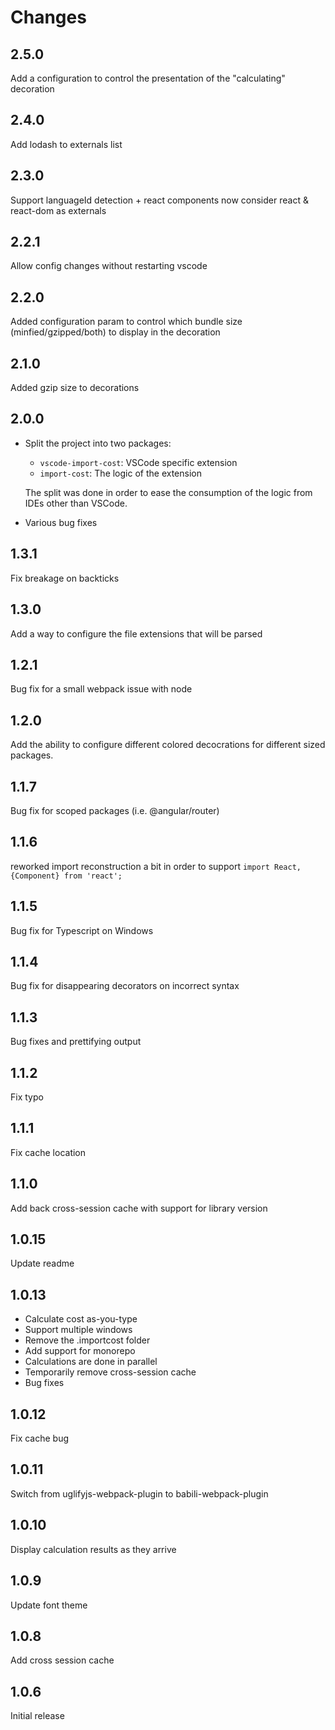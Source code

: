 # Changes

## 2.5.0

Add a configuration to control the presentation of the "calculating" decoration

## 2.4.0

Add lodash to externals list

## 2.3.0

Support languageId detection + react components now consider react & react-dom as externals

## 2.2.1

Allow config changes without restarting vscode

## 2.2.0

Added configuration param to control which bundle size (minfied/gzipped/both) to display in the decoration

## 2.1.0

Added gzip size to decorations

## 2.0.0

- Split the project into two packages:
  - `vscode-import-cost`: VSCode specific extension
  - `import-cost`: The logic of the extension

  The split was done in order to ease the consumption of the logic from IDEs other than VSCode.

- Various bug fixes

## 1.3.1

Fix breakage on backticks

## 1.3.0

Add a way to configure the file extensions that will be parsed

## 1.2.1

Bug fix for a small webpack issue with node

## 1.2.0

Add the ability to configure different colored decocrations for different sized packages.

## 1.1.7

Bug fix for scoped packages (i.e. @angular/router)

## 1.1.6

reworked import reconstruction a bit in order to support `import React, {Component} from 'react';`

## 1.1.5

Bug fix for Typescript on Windows

## 1.1.4

Bug fix for disappearing decorators on incorrect syntax

## 1.1.3

Bug fixes and prettifying output

## 1.1.2

Fix typo

## 1.1.1

Fix cache location

## 1.1.0

Add back cross-session cache with support for library version

## 1.0.15

Update readme

## 1.0.13

- Calculate cost as-you-type
- Support multiple windows
- Remove the .importcost folder
- Add support for monorepo
- Calculations are done in parallel
- Temporarily remove cross-session cache
- Bug fixes

## 1.0.12

Fix cache bug

## 1.0.11

Switch from uglifyjs-webpack-plugin to babili-webpack-plugin

## 1.0.10

Display calculation results as they arrive

## 1.0.9

Update font theme

## 1.0.8

Add cross session cache

## 1.0.6

Initial release
